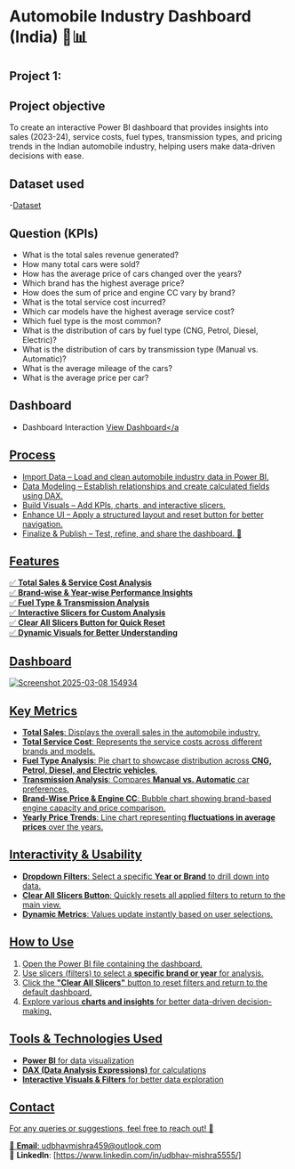# Automobile Industry Dashboard (India) 🚗📊

## Project 1: 

## Project  objective
To create an interactive Power BI dashboard that provides insights into sales (2023-24), service costs, fuel types, transmission types, and pricing trends in the Indian automobile industry, helping users make data-driven decisions with ease. 

## Dataset used
-<a href="https://github.com/udbhav555/Dataset-for-Analytics/blob/main/car_dataset_india.xlsx">Dataset</a>

## Question (KPIs)
- What is the total sales revenue generated?
- How many total cars were sold?
- How has the average price of cars changed over the years?
- Which brand has the highest average price?
- How does the sum of price and engine CC vary by brand?
- What is the total service cost incurred?
- Which car models have the highest average service cost?
- Which fuel type is the most common?
- What is the distribution of cars by fuel type (CNG, Petrol, Diesel, Electric)?
- What is the distribution of cars by transmission type (Manual vs. Automatic)?
- What is the average mileage of the cars?
- What is the average price per car?

## Dashboard
- Dashboard Interaction <a href="https://github.com/udbhav555/Dataset-for-Analytics/blob/main/Power%20BI%20Project%207.pbix">View Dashboard</a
  

## Process
- Import Data – Load and clean automobile industry data in Power BI.
- Data Modeling – Establish relationships and create calculated fields using DAX.
- Build Visuals – Add KPIs, charts, and interactive slicers.
- Enhance UI – Apply a structured layout and reset button for better navigation.
- Finalize & Publish – Test, refine, and share the dashboard. 🚀


## Features

✅ **Total Sales & Service Cost Analysis**\
✅ **Brand-wise & Year-wise Performance Insights**\
✅ **Fuel Type & Transmission Analysis**\
✅ **Interactive Slicers for Custom Analysis**\
✅ **Clear All Slicers Button for Quick Reset**\
✅ **Dynamic Visuals for Better Understanding**

## Dashboard
![Screenshot 2025-03-08 154934](https://github.com/user-attachments/assets/84909dd8-2b29-4c0c-9426-b0dfadbd1467)

## Key Metrics

- **Total Sales**: Displays the overall sales in the automobile industry.
- **Total Service Cost**: Represents the service costs across different brands and models.
- **Fuel Type Analysis**: Pie chart to showcase distribution across **CNG, Petrol, Diesel, and Electric vehicles**.
- **Transmission Analysis**: Compares **Manual vs. Automatic** car preferences.
- **Brand-Wise Price & Engine CC**: Bubble chart showing brand-based engine capacity and price comparison.
- **Yearly Price Trends**: Line chart representing **fluctuations in average prices** over the years.

## Interactivity & Usability

- **Dropdown Filters**: Select a specific **Year or Brand** to drill down into data.
- **Clear All Slicers Button**: Quickly resets all applied filters to return to the main view.
- **Dynamic Metrics**: Values update instantly based on user selections.

## How to Use

1. Open the Power BI file containing the dashboard.
2. Use slicers (filters) to select a **specific brand or year** for analysis.
3. Click the **"Clear All Slicers"** button to reset filters and return to the default dashboard.
4. Explore various **charts and insights** for better data-driven decision-making.


## Tools & Technologies Used

- **Power BI** for data visualization
- **DAX (Data Analysis Expressions)** for calculations
- **Interactive Visuals & Filters** for better data exploration


## Contact

For any queries or suggestions, feel free to reach out! 🚀

📩 **Email**: [udbhavmishra459@outlook.com](mailto\:udbhavmishra459@outlook.com)\
🔗 **LinkedIn**: [https://www.linkedin.com/in/udbhav-mishra5555/]


